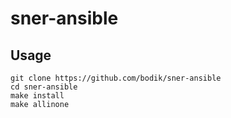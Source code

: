 # sner-ansible

## Usage

```
git clone https://github.com/bodik/sner-ansible
cd sner-ansible
make install
make allinone
```
